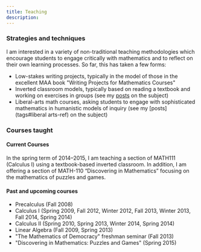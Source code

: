 ```yaml
---
title: Teaching
description:
---
```


### Strategies and techniques
I am interested in a variety of non-traditional teaching methodologies which encourage students to engage critically with mathematics and to reflect on their own learning processes.
So far, this has taken a few forms:

- Low-stakes writing projects, typically in the model of those in the excellent MAA book "Writing Projects for Mathematics Courses"
- Inverted classroom models, typically based on reading a textbook and working on exercises in groups (see my [posts](tags#inverted-ref) on the subject)
- Liberal-arts math courses, asking students to engage with sophisticated mathematics in humanistic models of inquiry (see my [posts](tags#liberal arts-ref) on the subject)

### Courses taught

#### Current Courses
In the spring term of 2014–2015, I am teaching a section of <span class="initialism">MATH111</span> (Calculus I) using a textbook-based inverted classroom.
In addition, I am offering a section of MATH-110 <q>Discovering in Mathematics</q> focusing on the mathematics of puzzles and games.

#### Past and upcoming courses
- Precalculus (Fall 2008)
- Calculus I (Spring 2009, Fall 2012, Winter 2012, Fall 2013, Winter 2013, Fall 2014, Spring 2014)
- Calculus II (Spring 2010, Spring 2013, Winter 2014, Spring 2014)
- Linear Algebra (Fall 2009, Spring 2013)
- "The Mathematics of Democracy" freshman seminar (Fall 2013)
- "Discovering in Mathematics: Puzzles and Games" (Spring 2015)
